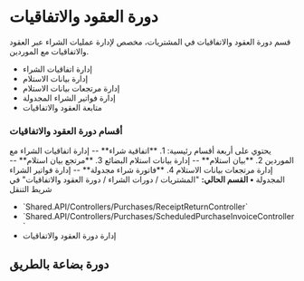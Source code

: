 # دورة العقود والاتفاقيات
قسم دورة العقود والاتفاقيات في المشتريات، مخصص لإدارة عمليات الشراء عبر
العقود والاتفاقيات مع الموردين.
- إدارة اتفاقيات الشراء
- إدارة بيانات الاستلام
- إدارة مرتجعات بيانات الاستلام
- إدارة فواتير الشراء المجدولة
- متابعة العقود والاتفاقيات
### أقسام دورة العقود والاتفاقيات
يحتوي على أربعة أقسام رئيسية:
1\. \*\*اتفاقية شراء\*\* -- إدارة اتفاقيات الشراء مع الموردين
2\. \*\*بيان استلام\*\* -- إدارة بيانات استلام البضائع
3\. \*\*مرتجع بيان استلام\*\* -- إدارة مرتجعات بيانات الاستلام
4\. \*\*فاتورة شراء مجدولة\*\* -- إدارة فواتير الشراء المجدولة
**• القسم الحالي:** \"المشتريات / دورات الشراء / دورة العقود
والاتفاقيات\" في شريط التنقل
- \`Shared.API/Controllers/Purchases/ReceiptReturnController\`
- \`Shared.API/Controllers/Purchases/ScheduledPurchaseInvoiceController\`
- إدارة دورة العقود والاتفاقيات
## دورة بضاعة بالطريق
